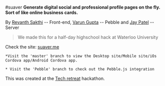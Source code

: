 #suaver
**Generate digital social and professional profile pages on the fly. Sort of like online business cards.**

By [Revanth Sakthi](https://github.com/revanthsakthi) -- Front-end, [Varun Gupta](https://github.com/vari) -- Pebble and [Jay Patel](https://github.com/sum-kcid) -- Server

> We made this for a half-day highschool hack at Waterloo University

Check the site: [suaver.me](https://suaver.me)

```
*Visit the 'master' branch to view the Desktop site/Mobile site/iOs Cordova app/Android Cordova app.

* Visit the 'Pebble' branch to check out the Pebble.js integration
```



This was created at the [Tech retreat](http://techretreat.ca/) hackathon.

